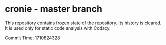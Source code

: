 # cronie - master branch

This repository contains frozen state of the repository.
Its history is cleared. It is used only for static code
analysis with Codacy.

Commit Time: 1710824328